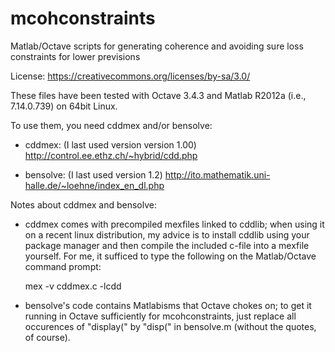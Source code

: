 mcohconstraints
===============

Matlab/Octave scripts for generating coherence and avoiding sure loss constraints for lower previsions


License:
    https://creativecommons.org/licenses/by-sa/3.0/


These files have been tested with Octave 3.4.3 and Matlab R2012a
(i.e., 7.14.0.739) on 64bit Linux.

To use them, you need cddmex and/or bensolve:

* cddmex: (I last used version version 1.00)
    http://control.ee.ethz.ch/~hybrid/cdd.php

* bensolve: (I last used version 1.2)
    http://ito.mathematik.uni-halle.de/~loehne/index_en_dl.php


Notes about cddmex and bensolve:

* cddmex comes with precompiled mexfiles linked to cddlib; when using it on a
recent linux distribution, my advice is to install cddlib using your package
manager and then compile the included c-file into a mexfile yourself.
For me, it sufficed to type the following on the Matlab/Octave command prompt:

    mex -v cddmex.c -lcdd

* bensolve's code contains Matlabisms that Octave chokes on; to get it running
in Octave sufficiently for mcohconstraints, just replace all occurences of
"display(" by "disp(" in bensolve.m (without the quotes, of course).
